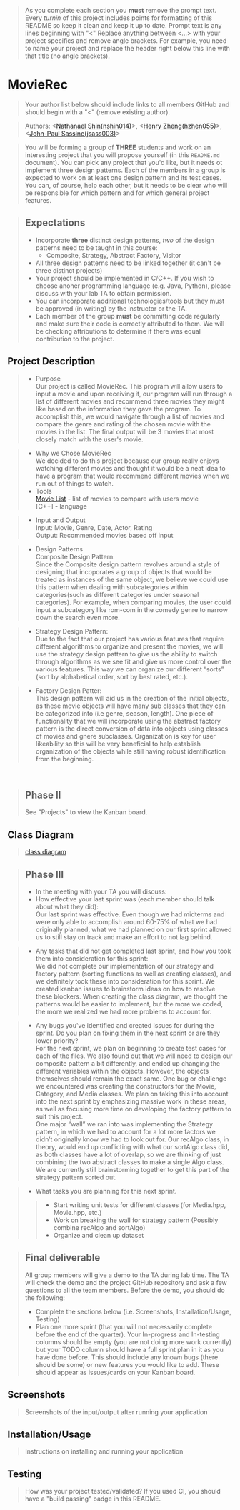   > As you complete each section you **must** remove the prompt text. Every *turnin* of this project includes points for formatting of this README so keep it clean and keep it up to date. 
 > Prompt text is any lines beginning with "\<"
 > Replace anything between \<...\> with your project specifics and remove angle brackets. For example, you need to name your project and replace the header right below this line with that title (no angle brackets). 
# MovieRec
 > Your author list below should include links to all members GitHub and should begin with a "\<" (remove existing author).
 
 > Authors: \<[Nathanael Shin(nshin014)](https:://github.com/nks738)\>, \<[Henry Zheng(hzhen055)](https://github.com/HenryKZheng)\>, \<[John-Paul Sassine(jsass003)](https://github.com/jpsassine)\>
 
 > You will be forming a group of **THREE** students and work on an interesting project that you will propose yourself (in this `README.md` document). You can pick any project that you'd like, but it needs ot implement three design patterns. Each of the members in a group is expected to work on at least one design pattern and its test cases. You can, of course, help each other, but it needs to be clear who will be responsible for which pattern and for which general project features.
 
 > ## Expectations
 > * Incorporate **three** distinct design patterns, *two* of the design patterns need to be taught in this course:
 >   * Composite, Strategy, Abstract Factory, Visitor
 > * All three design patterns need to be linked together (it can't be three distinct projects)
 > * Your project should be implemented in C/C++. If you wish to choose anoher programming language (e.g. Java, Python), please discuss with your lab TA to obtain permission.
 > * You can incorporate additional technologies/tools but they must be approved (in writing) by the instructor or the TA.
 > * Each member of the group **must** be committing code regularly and make sure their code is correctly attributed to them. We will be checking attributions to determine if there was equal contribution to the project.

## Project Description
 > * Purpose <br />
 > Our project is called MovieRec. This program will allow users to input a movie and upon receiving it, our program will run through 
 a list of different movies and recommend three movies they might like based on the information they gave the program. To accomplish this, we would 
 navigate through a list of movies and compare the genre and rating of the chosen movie with the movies in the list. The final output will be 3 movies that 
 most closely match with the user's movie. 
 
 > * Why we Chose MovieRec <br />
 We decided to do this project because our group really enjoys watching different movies and thought it would be a neat idea to have a program that would
 recommend different movies when we run out of things to watch.
 > * Tools <br />
 [Movie List](https://data.world/owentemple/greatest-films-of-all-time/workspace/file?filename=guardian_2010_greatest_films_of_all_time.csv) - list of movies to compare with users movie <br />
 [C++] - language <br />
 
 > * Input and Output <br />
 Input: Movie, Genre, Date, Actor, Rating <br />
 Output: Recommended movies based off input <br />
 
 > * Design Patterns <br />
Composite Design Pattern: <br />
Since the Composite design pattern revolves around a style of designing that incoporates a group of objects that would be treated as instances of the same object, we believe we could use this pattern when dealing with subcategories within categories(such as different categories under seasonal categories). For example, when comparing movies, the user could input a subcategory like rom-com in the comedy genre to narrow down the search even more. <br />

> * Strategy Design Pattern: <br />
Due to the fact that our project has various features that require different algorithms to organize and present the movies, we will use the strategy design pattern to give us the ability to switch through algorithms as we see fit and give us more control over the various features. This way we can organize our different “sorts” (sort by alphabetical order, sort by best rated, etc.). <br />

> * Factory Design Patter: <br />
This design pattern will aid us in the creation of the initial objects, as these movie objects will have many sub classes that they can be categorized into (i.e genre, season, length). One piece of functionality that we will incorporate using the abstract factory pattern is the direct conversion of data into objects using classes of movies and gnere subclasses. Organization is key for user likeability so this will be very beneficial to help establish organization of the objects while still having robust identification from the beginning.



 <br />

 > ## Phase II
 > See "Projects" to view the Kanban board.
## Class Diagram
 > [class diagram](https://github.com/cs100/final-project-hnp/blob/master/Project%20Class%20Diagram.pdf)
 
 > ## Phase III
 > * In the meeting with your TA you will discuss: 
 > * How effective your last sprint was (each member should talk about what they did):<br />
 Our last sprint was effective. Even though we had midterms and were only able to accomplish around 60-75% of what we had originally planned, what we had planned on  our first sprint allowed us to still stay on track and make an effort to not lag behind. 
 
 > * Any tasks that did not get completed last sprint, and how you took them into consideration for this sprint:<br />
We did not complete our implementation of our strategy and factory pattern (sorting functions as well as creating classes), and we definitely took these into consideration for this sprint. We created kanban issues to brainstorm ideas on how to resolve these blockers. When creating the class diagram, we thought the patterns would be easier to implement, but the more we coded, the more we realized we had more problems to account for. 

 > * Any bugs you've identified and created issues for during the sprint. Do you plan on fixing them in the next sprint or are they lower priority? <br />
For the next sprint, we plan on beginning to create test cases for each of the files. We also found out that we will need to design our composite pattern a bit differently, and ended up changing the different variables within the objects. However, the objects themselves should remain the exact same. One bug or challenge we encountered was creating the constructors for the Movie, Category, and Media classes. We plan on taking this into account into the next sprint by emphasizing massive work in these areas, as well as focusing more time on developing the factory pattern to suit this project.  
One major “wall” we ran into was implementing the Strategy pattern, in which we had to account for a lot more factors we didn’t originally know we had to look out for. Our recAlgo class, in theory, would end up conflicting with what our sortAlgo class did, as both classes have a lot of overlap, so we are thinking of just combining the two abstract classes to make a single Algo class. We are currently still brainstorming together to get this part of the strategy pattern sorted out. 

 > * What tasks you are planning for this next sprint. <br />
 > > * Start writing unit tests for different classes (for Media.hpp, Movie.hpp, etc.)
 > > * Work on breaking the wall for strategy pattern (Possibly combine recAlgo and sortAlgo)
 > > * Organize and clean up dataset 

 > ## Final deliverable
 > All group members will give a demo to the TA during lab time. The TA will check the demo and the project GitHub repository and ask a few questions to all the team members. 
 > Before the demo, you should do the following:
 > * Complete the sections below (i.e. Screenshots, Installation/Usage, Testing)
 > * Plan one more sprint (that you will not necessarily complete before the end of the quarter). Your In-progress and In-testing columns should be empty (you are not doing more work currently) but your TODO column should have a full sprint plan in it as you have done before. This should include any known bugs (there should be some) or new features you would like to add. These should appear as issues/cards on your Kanban board. 
 ## Screenshots
 > Screenshots of the input/output after running your application
 ## Installation/Usage
 > Instructions on installing and running your application
 ## Testing
 > How was your project tested/validated? If you used CI, you should have a "build passing" badge in this README.
